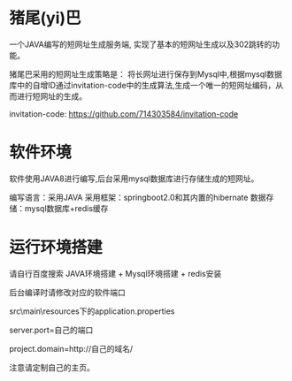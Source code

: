 # 猪尾(yi)巴

一个JAVA编写的短网址生成服务端, 实现了基本的短网址生成以及302跳转的功能。

猪尾巴采用的短网址生成策略是： 将长网址进行保存到Mysql中,根据mysql数据库中的自增ID通过invitation-code中的生成算法,生成一个唯一的短网址编码，从而进行短网址的生成。

invitation-code: https://github.com/714303584/invitation-code


# 软件环境

软件使用JAVA8进行编写,后台采用mysql数据库进行存储生成的短网址。

编写语言：采用JAVA
采用框架：springboot2.0和其内置的hibernate
数据存储：mysql数据库+redis缓存

# 运行环境搭建

请自行百度搜索 JAVA环境搭建 + Mysql环境搭建 + redis安装

后台编译时请修改对应的软件端口

src\main\resources下的application.properties

server.port=自己的端口

project.domain=http://自己的域名/

注意请定制自己的主页。

